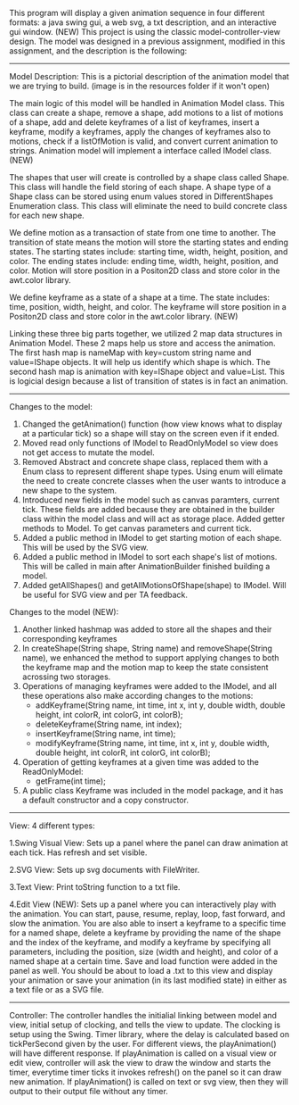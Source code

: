 This program will display a given animation sequence in four different formats: a java swing gui, a web svg, a txt description, and an interactive gui window. (NEW)
This project is using the classic model-controller-view design. The model was designed in a previous assignment, modified in this assignment, and the description is the following:

----------------------------------------------------------------------------------------------------------------------------------------
Model Description:
This is a pictorial description of the animation model that we are trying to build. (image is in the resources folder if it won't open)

The main logic of this model will be handled in Animation Model class. This class can create a shape, remove a shape, add motions to a list of motions of a shape, add and delete keyframes of a list of keyframes, insert a keyframe, modify a keyframes, apply the changes of keyframes also to motions, check if a listOfMotion is valid, and convert current animation to strings. Animation model will implement a interface called IModel class. (NEW)

The shapes that user will create is controlled by a shape class called Shape. This class will handle the field storing of each shape. A shape type of a Shape class can be stored using enum values stored in DifferentShapes Enumeration class. This class will eliminate the need to build concrete class for each new shape.

We define motion as a transaction of state from one time to another. The transition of state means the motion will store the starting states and ending states. The starting states include: starting time, width, height, position, and color. The ending states include: ending time, width, height, position, and color. Motion will store position in a Positon2D class and store color in the awt.color library.

We define keyframe as a state of a shape at a time. The state includes: time, position, width, height, and color. The keyframe will store position in a Positon2D class and store color in the awt.color library. (NEW)

Linking these three big parts together, we utilized 2 map data structures in Animation Model. These 2 maps help us store and access the animation. The first hash map is nameMap with key=custom string name and value=IShape objects. It will help us identify which shape is which. The second hash map is animation with key=IShape object and value=List. This is logicial design because a list of transition of states is in fact an animation.

----------------------------------------------------------------------------------------------------------------------------------------
Changes to the model:
1. Changed the getAnimation() function (how view knows what to display at a particular tick) so a shape will stay on the screen even if it ended.
2. Moved read only functions of IModel to ReadOnlyModel so view does not get access to mutate the model.
3. Removed Abstract and concrete shape class, replaced them with a Enum class to represent different shape types. Using enum will elimate the need to create concrete classes when the user wants to introduce a new shape to the system.
4. Introduced new fields in the model such as canvas paramters, current tick. These fields are added because they are obtained in the builder class within the model class and will act as storage place. Added getter methods to Model. To get canvas parameters and current tick.
5. Added a public method in IModel to get starting motion of each shape. This will be used by the SVG view.
6. Added a public method in IModel to sort each shape's list of motions. This will be called in main after AnimationBuilder finished building a model. 
7. Added getAllShapes() and getAllMotionsOfShape(shape) to IModel. Will be useful for SVG view and per TA feedback.

Changes to the model (NEW):
1. Another linked hashmap was added to store all the shapes and their corresponding keyframes
2. In createShape(String shape, String name) and removeShape(String name), we enhanced the method to support applying changes to both the keyframe map and the motion map to keep the state consistent acrossing two storages.
3. Operations of managing keyframes were added to the IModel, and all these operations also make according changes to the motions:
    - addKeyframe(String name, int time, int x, int y, double width, double height, int colorR, int colorG, int colorB);
    - deleteKeyframe(String name, int index);
    - insertKeyframe(String name, int time);
    - modifyKeyframe(String name, int time, int x, int y, double width, double height, int colorR, int colorG, int colorB);
4. Operation of getting keyframes at a given time was added to the ReadOnlyModel:
    - getFrame(int time);
5. A public class Keyframe was included in the model package, and it has a default constructor and a copy constructor.

----------------------------------------------------------------------------------------------------------------------------------------
View: 4 different types:

1.Swing Visual View:
  Sets up a panel where the panel can draw animation at each tick. Has refresh and set visible.
  
2.SVG View:
  Sets up svg documents with FileWriter.
  
3.Text View:
  Print toString function to a txt file.

4.Edit View (NEW):
  Sets up a panel where you can interactively play with the animation. You can start, pause, resume, replay, loop, fast forward, and slow the animation. You are also able to insert a keyframe to a specific time for a named shape, delete a keyframe by providing the name of the shape and the index of the keyframe, and modify a keyframe by specifying all parameters, including the position, size (width and height), and color of a named shape at a certain time. Save and load function were added in the panel as well. You should be about to load a .txt to this view and display your animation or save your animation (in its last modified state) in either as a text file or as a SVG file.
  
----------------------------------------------------------------------------------------------------------------------------------------
Controller:
The controller handles the initialial linking between model and view, initial setup of clocking, and tells the view to update. The clocking is setup using the Swing. Timer library, where the delay is calculated based on tickPerSecond given by the user. For different views, the playAnimation() will have different response. If playAnimation is called on a visual view or edit view, controller will ask the view to draw the window and starts the timer, everytime timer ticks it invokes refresh() on the panel so it can draw new animation. If playAnimation() is called on text or svg view, then they will output to their output file without any timer. 
